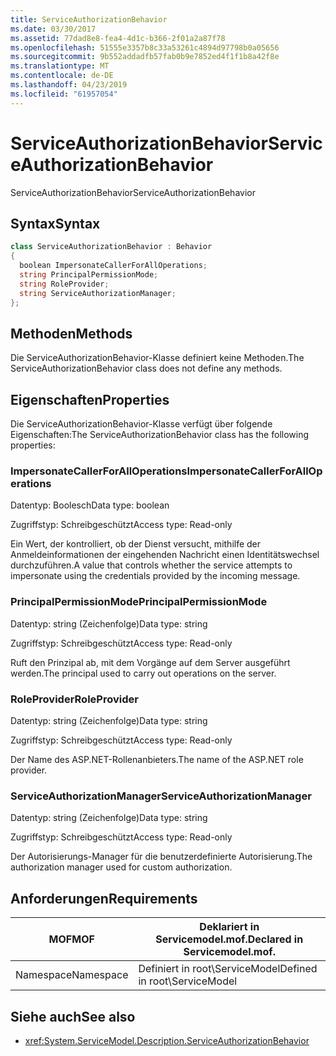 ```yaml
---
title: ServiceAuthorizationBehavior
ms.date: 03/30/2017
ms.assetid: 77dad8e8-fea4-4d1c-b366-2f01a2a87f78
ms.openlocfilehash: 51555e3357b8c33a53261c4894d97798b0a05656
ms.sourcegitcommit: 9b552addadfb57fab0b9e7852ed4f1f1b8a42f8e
ms.translationtype: MT
ms.contentlocale: de-DE
ms.lasthandoff: 04/23/2019
ms.locfileid: "61957054"
---
```

# <a name="serviceauthorizationbehavior"></a><span data-ttu-id="92301-102">ServiceAuthorizationBehavior</span><span class="sxs-lookup"><span data-stu-id="92301-102">ServiceAuthorizationBehavior</span></span>
<span data-ttu-id="92301-103">ServiceAuthorizationBehavior</span><span class="sxs-lookup"><span data-stu-id="92301-103">ServiceAuthorizationBehavior</span></span>  
  
## <a name="syntax"></a><span data-ttu-id="92301-104">Syntax</span><span class="sxs-lookup"><span data-stu-id="92301-104">Syntax</span></span>  
  
```csharp
class ServiceAuthorizationBehavior : Behavior  
{  
  boolean ImpersonateCallerForAllOperations;  
  string PrincipalPermissionMode;  
  string RoleProvider;  
  string ServiceAuthorizationManager;  
};  
```  
  
## <a name="methods"></a><span data-ttu-id="92301-105">Methoden</span><span class="sxs-lookup"><span data-stu-id="92301-105">Methods</span></span>  
 <span data-ttu-id="92301-106">Die ServiceAuthorizationBehavior-Klasse definiert keine Methoden.</span><span class="sxs-lookup"><span data-stu-id="92301-106">The ServiceAuthorizationBehavior class does not define any methods.</span></span>  
  
## <a name="properties"></a><span data-ttu-id="92301-107">Eigenschaften</span><span class="sxs-lookup"><span data-stu-id="92301-107">Properties</span></span>  
 <span data-ttu-id="92301-108">Die ServiceAuthorizationBehavior-Klasse verfügt über folgende Eigenschaften:</span><span class="sxs-lookup"><span data-stu-id="92301-108">The ServiceAuthorizationBehavior class has the following properties:</span></span>  
  
### <a name="impersonatecallerforalloperations"></a><span data-ttu-id="92301-109">ImpersonateCallerForAllOperations</span><span class="sxs-lookup"><span data-stu-id="92301-109">ImpersonateCallerForAllOperations</span></span>  
 <span data-ttu-id="92301-110">Datentyp: Boolesch</span><span class="sxs-lookup"><span data-stu-id="92301-110">Data type: boolean</span></span>  
  
 <span data-ttu-id="92301-111">Zugriffstyp: Schreibgeschützt</span><span class="sxs-lookup"><span data-stu-id="92301-111">Access type: Read-only</span></span>  
  
 <span data-ttu-id="92301-112">Ein Wert, der kontrolliert, ob der Dienst versucht, mithilfe der Anmeldeinformationen der eingehenden Nachricht einen Identitätswechsel durchzuführen.</span><span class="sxs-lookup"><span data-stu-id="92301-112">A value that controls whether the service attempts to impersonate using the credentials provided by the incoming message.</span></span>  
  
### <a name="principalpermissionmode"></a><span data-ttu-id="92301-113">PrincipalPermissionMode</span><span class="sxs-lookup"><span data-stu-id="92301-113">PrincipalPermissionMode</span></span>  
 <span data-ttu-id="92301-114">Datentyp: string (Zeichenfolge)</span><span class="sxs-lookup"><span data-stu-id="92301-114">Data type: string</span></span>  
  
 <span data-ttu-id="92301-115">Zugriffstyp: Schreibgeschützt</span><span class="sxs-lookup"><span data-stu-id="92301-115">Access type: Read-only</span></span>  
  
 <span data-ttu-id="92301-116">Ruft den Prinzipal ab, mit dem Vorgänge auf dem Server ausgeführt werden.</span><span class="sxs-lookup"><span data-stu-id="92301-116">The principal used to carry out operations on the server.</span></span>  
  
### <a name="roleprovider"></a><span data-ttu-id="92301-117">RoleProvider</span><span class="sxs-lookup"><span data-stu-id="92301-117">RoleProvider</span></span>  
 <span data-ttu-id="92301-118">Datentyp: string (Zeichenfolge)</span><span class="sxs-lookup"><span data-stu-id="92301-118">Data type: string</span></span>  
  
 <span data-ttu-id="92301-119">Zugriffstyp: Schreibgeschützt</span><span class="sxs-lookup"><span data-stu-id="92301-119">Access type: Read-only</span></span>  
  
 <span data-ttu-id="92301-120">Der Name des ASP.NET-Rollenanbieters.</span><span class="sxs-lookup"><span data-stu-id="92301-120">The name of the ASP.NET role provider.</span></span>  
  
### <a name="serviceauthorizationmanager"></a><span data-ttu-id="92301-121">ServiceAuthorizationManager</span><span class="sxs-lookup"><span data-stu-id="92301-121">ServiceAuthorizationManager</span></span>  
 <span data-ttu-id="92301-122">Datentyp: string (Zeichenfolge)</span><span class="sxs-lookup"><span data-stu-id="92301-122">Data type: string</span></span>  
  
 <span data-ttu-id="92301-123">Zugriffstyp: Schreibgeschützt</span><span class="sxs-lookup"><span data-stu-id="92301-123">Access type: Read-only</span></span>  
  
 <span data-ttu-id="92301-124">Der Autorisierungs-Manager für die benutzerdefinierte Autorisierung.</span><span class="sxs-lookup"><span data-stu-id="92301-124">The authorization manager used for custom authorization.</span></span>  
  
## <a name="requirements"></a><span data-ttu-id="92301-125">Anforderungen</span><span class="sxs-lookup"><span data-stu-id="92301-125">Requirements</span></span>  
  
|<span data-ttu-id="92301-126">MOF</span><span class="sxs-lookup"><span data-stu-id="92301-126">MOF</span></span>|<span data-ttu-id="92301-127">Deklariert in Servicemodel.mof.</span><span class="sxs-lookup"><span data-stu-id="92301-127">Declared in Servicemodel.mof.</span></span>|  
|---------|-----------------------------------|  
|<span data-ttu-id="92301-128">Namespace</span><span class="sxs-lookup"><span data-stu-id="92301-128">Namespace</span></span>|<span data-ttu-id="92301-129">Definiert in root\ServiceModel</span><span class="sxs-lookup"><span data-stu-id="92301-129">Defined in root\ServiceModel</span></span>|  
  
## <a name="see-also"></a><span data-ttu-id="92301-130">Siehe auch</span><span class="sxs-lookup"><span data-stu-id="92301-130">See also</span></span>

- <xref:System.ServiceModel.Description.ServiceAuthorizationBehavior>
